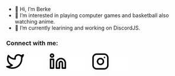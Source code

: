 - 👋 Hi, I’m Berke
- 👀 I’m interested in playing computer games and basketball also watching anime.
- 🌱 I’m currently learining and working on DiscordJS.

### Connect with me:

[![website](./img/twitter-light.svg)](https://twitter.com/berkecore#gh-light-mode-only)
[![website](./img/twitter-dark.svg)](https://twitter.com/berkecore#gh-dark-mode-only)
&nbsp;&nbsp;
[![website](./img/linkedin-light.svg)](https://www.linkedin.com/in/berke-yusuf-uğurlu-60977a226#gh-light-mode-only)
[![website](./img/linkedin-dark.svg)](https://www.linkedin.com/in/berke-yusuf-uğurlu-60977a226#gh-dark-mode-only)
&nbsp;&nbsp;
[![website](./img/instagram-light.svg)](https://www.instagram.com/berkecore/#gh-light-mode-only)
[![website](./img/instagram-dark.svg)](https://www.instagram.com/berkecore/#gh-dark-mode-only)

<!---
brcoree/brcoree is a ✨ special ✨ repository because its `README.md` (this file) appears on your GitHub profile.
You can click the Preview link to take a look at your changes.
--->

